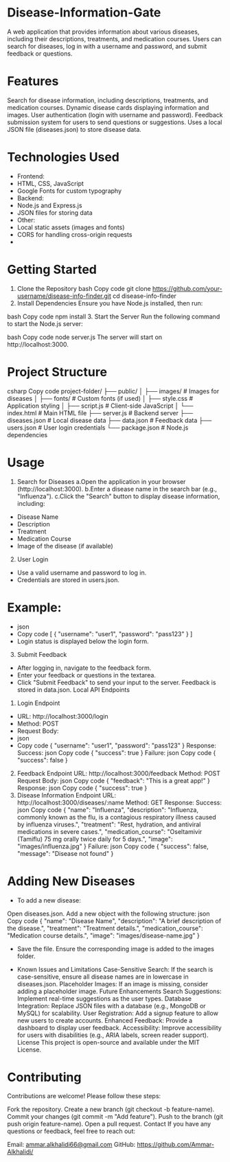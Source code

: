 # Disease-Information-Gate

A web application that provides information about various diseases, including their descriptions, treatments, and medication courses. Users can search for diseases, log in with a username and password, and submit feedback or questions.

# Features
Search for disease information, including descriptions, treatments, and medication courses.
Dynamic disease cards displaying information and images.
User authentication (login with username and password).
Feedback submission system for users to send questions or suggestions.
Uses a local JSON file (diseases.json) to store disease data.

# Technologies Used

- Frontend:
- HTML, CSS, JavaScript
- Google Fonts for custom typography
- Backend:
- Node.js and Express.js
- JSON files for storing data
- Other:
- Local static assets (images and fonts)
- CORS for handling cross-origin requests
- 
# Getting Started
1. Clone the Repository
bash
Copy code
git clone https://github.com/your-username/disease-info-finder.git
cd disease-info-finder
2. Install Dependencies
Ensure you have Node.js installed, then run:

bash
Copy code
npm install
3. Start the Server
Run the following command to start the Node.js server:

bash
Copy code
node server.js
The server will start on http://localhost:3000.

# Project Structure
csharp
Copy code
project-folder/
├── public/
│   ├── images/          # Images for diseases
│   ├── fonts/           # Custom fonts (if used)
│   ├── style.css        # Application styling
│   ├── script.js        # Client-side JavaScript
│   └── index.html       # Main HTML file
├── server.js            # Backend server
├── diseases.json        # Local disease data
├── data.json            # Feedback data
├── users.json           # User login credentials
└── package.json         # Node.js dependencies
# Usage
1. Search for Diseases
a.Open the application in your browser (http://localhost:3000).
b.Enter a disease name in the search bar (e.g., "Influenza").
c.Click the "Search" button to display disease information, including:
- Disease Name
- Description
- Treatment
- Medication Course
- Image of the disease (if available)
2. User Login
- Use a valid username and password to log in.
- Credentials are stored in users.json.
# Example:
- json
- Copy code
[
    {
        "username": "user1",
        "password": "pass123"
    }
]
- Login status is displayed below the login form.
3. Submit Feedback
- After logging in, navigate to the feedback form.
- Enter your feedback or questions in the textarea.
- Click "Submit Feedback" to send your input to the server.
Feedback is stored in data.json.
Local API Endpoints
1. Login Endpoint
- URL: http://localhost:3000/login
- Method: POST
- Request Body:
- json
- Copy code
{
    "username": "user1",
    "password": "pass123"
}
Response:
Success:
json
Copy code
{ "success": true }
Failure:
json
Copy code
{ "success": false }
2. Feedback Endpoint
URL: http://localhost:3000/feedback
Method: POST
Request Body:
json
Copy code
{
    "feedback": "This is a great app!"
}
Response:
json
Copy code
{ "success": true }
3. Disease Information Endpoint
URL: http://localhost:3000/diseases/:name
Method: GET
Response:
Success:
json
Copy code
{
    "name": "Influenza",
    "description": "Influenza, commonly known as the flu, is a contagious respiratory illness caused by influenza viruses.",
    "treatment": "Rest, hydration, and antiviral medications in severe cases.",
    "medication_course": "Oseltamivir (Tamiflu) 75 mg orally twice daily for 5 days.",
    "image": "images/influenza.jpg"
}
Failure:
json
Copy code
{ "success": false, "message": "Disease not found" }
# Adding New Diseases
- To add a new disease:

Open diseases.json.
Add a new object with the following structure:
json
Copy code
{
    "name": "Disease Name",
    "description": "A brief description of the disease.",
    "treatment": "Treatment details.",
    "medication_course": "Medication course details.",
    "image": "images/disease-name.jpg"
}
- Save the file.
Ensure the corresponding image is added to the images folder.

* Known Issues and Limitations
Case-Sensitive Search: If the search is case-sensitive, ensure all disease names are in lowercase in diseases.json.
Placeholder Images: If an image is missing, consider adding a placeholder image.
Future Enhancements
Search Suggestions: Implement real-time suggestions as the user types.
Database Integration: Replace JSON files with a database (e.g., MongoDB or MySQL) for scalability.
User Registration: Add a signup feature to allow new users to create accounts.
Enhanced Feedback: Provide a dashboard to display user feedback.
Accessibility: Improve accessibility for users with disabilities (e.g., ARIA labels, screen reader support).
License
This project is open-source and available under the MIT License.

# Contributing
Contributions are welcome! Please follow these steps:

Fork the repository.
Create a new branch (git checkout -b feature-name).
Commit your changes (git commit -m "Add feature").
Push to the branch (git push origin feature-name).
Open a pull request.
Contact
If you have any questions or feedback, feel free to reach out:

Email: ammar.alkhalidi66@gmail.com
GitHub: https://github.com/Ammar-Alkhalidi/
